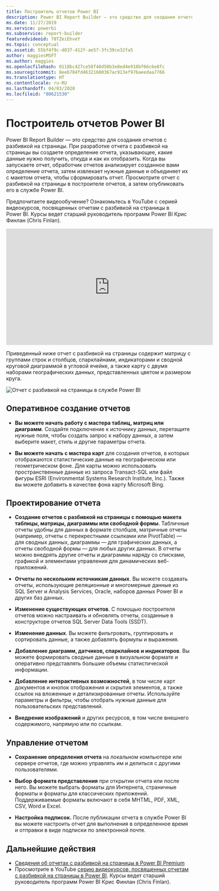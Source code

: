 ```yaml
---
title: Построитель отчетов Power BI
description: Power BI Report Builder — это средство для создания отчетов с разбивкой на страницы.
ms.date: 11/27/2019
ms.service: powerbi
ms.subservice: report-builder
featuredvideoid: 78TZeiEhveY
ms.topic: conceptual
ms.assetid: 55bf4f9c-d037-412f-ae57-3fc39ce32fa5
author: maggiesMSFT
ms.author: maggies
ms.openlocfilehash: 0118bc427ce58f48d50b3e8ed4e918bf66c6e8fc
ms.sourcegitcommit: 8eeb784fd46321680367ac913ef976aeedaa7766
ms.translationtype: HT
ms.contentlocale: ru-RU
ms.lasthandoff: 04/03/2020
ms.locfileid: "80621530"
---
```

# <a name="power-bi-report-builder"></a>Построитель отчетов Power BI

 Power BI Report Builder — это средство для создания отчетов с разбивкой на страницы.  При разработке отчета с разбивкой на страницы вы создаете определение отчета, указывающее, какие данные нужно получить, откуда и как их отобразить. Когда вы запускаете отчет, обработчик отчетов анализирует созданное вами определение отчета, затем извлекает нужные данные и объединяет их с макетом отчета, чтобы сформировать отчет. Просмотрите отчет с разбивкой на страницы в построителе отчетов, а затем опубликовать его в службе Power BI.

Предпочитаете видеообучение? Ознакомьтесь в YouTube с серией видеокурсов, посвященных отчетам с разбивкой на страницы в Power BI. Курсы ведет старший руководитель программ Power BI Крис Финлан (Chris Finlan).

<iframe width="560" height="315" src="https://www.youtube.com/embed/78TZeiEhveY?list=PLx7LcKtN_gq-JVzM6L8xNNxX7kts-KflJ" frameborder="0" allowfullscreen></iframe>

Приведенный ниже отчет с разбивкой на страницы содержит матрицу с группами строк и столбцов, спарклайнами, индикаторами и сводной круговой диаграммой в угловой ячейке, а также карту с двумя наборами географических данных, представленных цветом и размером круга.  

![Отчет с разбивкой на страницы в службе Power BI](media/report-builder-power-bi/report-builder-get-started-paginated-report.png)

##  <a name="jump-start-report-creation"></a><a name="JumpStartReptCreation"></a> Оперативное создание отчетов  
 
-   **Вы можете начать работу с мастера таблиц, матриц или диаграмм**. Создайте подключение к источнику данных, перетащите нужные поля, чтобы создать запрос к набору данных, а затем выберите макет, стиль и другие параметры отчета.  
  
-   **Вы можете начать с мастера карт** для создания отчетов, в которых отображаются статистические данные на географическом или геометрическом фоне. Для карты можно использовать пространственные данные из запроса Transact-SQL или файл фигуры ESRI (Environmental Systems Research Institute, Inc.). Также вы можете добавить в качестве фона карту Microsoft Bing.  

##  <a name="design-your-report"></a><a name="DesignRept"></a> Проектирование отчета  
  
-   **Создание отчетов с разбивкой на страницы с помощью макета таблицы, матрицы, диаграммы или свободной формы**. Табличные отчеты удобны для данных в формате столбцов, матричные отчеты (например, отчеты с перекрестными ссылками или PivotTable) — для сводных данных, диаграммы — для графических данных, а отчеты свободной формы — для любых других данных. В отчеты можно внедрять другие отчеты и диаграммы наряду со списками, графикой и элементами управления для динамических веб-приложений.  
  
-   **Отчеты по нескольким источникам данных**. Вы можете создавать отчеты, использующие реляционные и многомерные данные из SQL Server и Analysis Services, Oracle, наборов данных Power BI и других баз данных.  
  
-   **Изменение существующих отчетов**. С помощью построителя отчетов можно настраивать и обновлять отчеты, созданные в конструкторе отчетов SQL Server Data Tools (SSDT).  
  
-   **Изменение данных**. Вы можете фильтровать, группировать и сортировать данные, а также добавлять формулы и выражения.  

-   **Добавление диаграмм, датчиков, спарклайнов и индикаторов**. Вы можете формировать сводные данные в визуальном формате и оперативно представлять большие объемы статистической информации.  
  
-   **Добавление интерактивных возможностей**, в том числе карт документов и кнопок отображения и скрытия элементов, а также ссылок на вложенные и детализированные отчеты. Используйте параметры и фильтры, чтобы отобрать нужные данные для пользовательских представлений.  
  
-   **Внедрение изображений** и других ресурсов, в том числе внешнего содержимого, напрямую или по ссылкам.  
  
##  <a name="manage-your-report"></a><a name="ManageRpt"></a> Управление отчетом  
  
-   **Сохранение определения отчета** на локальном компьютере или сервере отчетов, где можно управлять им и делиться с другими пользователями.  
  
-   **Выбор формата представления** при открытии отчета или после него. Вы можете выбрать форматы для Интернета, страничные форматы и форматы для классических приложений. Поддерживаемые форматы включают в себя MHTML, PDF, XML, CSV, Word и Excel.  
  
-   **Настройка подписок.** После публикации отчета в службе Power BI вы можете настроить отчет для выполнения в определенное время и отправки в виде подписки по электронной почте.  

## <a name="next-steps"></a>Дальнейшие действия

- [Сведения об отчетах с разбивкой на страницы в Power BI Premium](paginated-reports-report-builder-power-bi.md)
- Просмотрите в YouTube [серию видеокурсов, посвященных отчетам с разбивкой на страницы в Power BI](https://www.youtube.com/watch?v=78TZeiEhveY&list=PLx7LcKtN_gq-JVzM6L8xNNxX7kts-KflJ). Курсы ведет старший руководитель программ Power BI Крис Финлан (Chris Finlan).
